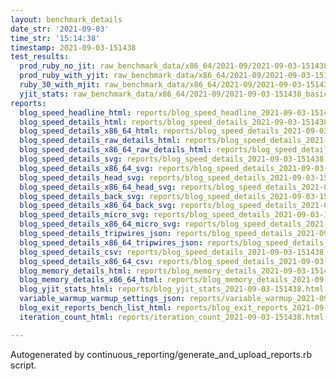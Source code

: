 ```yaml
---
layout: benchmark_details
date_str: '2021-09-03'
time_str: '15:14:38'
timestamp: 2021-09-03-151438
test_results:
  prod_ruby_no_jit: raw_benchmark_data/x86_64/2021-09/2021-09-03-151438_basic_benchmark_prod_ruby_no_jit.json
  prod_ruby_with_yjit: raw_benchmark_data/x86_64/2021-09/2021-09-03-151438_basic_benchmark_prod_ruby_with_yjit.json
  ruby_30_with_mjit: raw_benchmark_data/x86_64/2021-09/2021-09-03-151438_basic_benchmark_ruby_30_with_mjit.json
  yjit_stats: raw_benchmark_data/x86_64/2021-09/2021-09-03-151438_basic_benchmark_yjit_stats.json
reports:
  blog_speed_headline_html: reports/blog_speed_headline_2021-09-03-151438.html
  blog_speed_details_html: reports/blog_speed_details_2021-09-03-151438.html
  blog_speed_details_x86_64_html: reports/blog_speed_details_2021-09-03-151438.x86_64.html
  blog_speed_details_raw_details_html: reports/blog_speed_details_2021-09-03-151438.raw_details.html
  blog_speed_details_x86_64_raw_details_html: reports/blog_speed_details_2021-09-03-151438.x86_64.raw_details.html
  blog_speed_details_svg: reports/blog_speed_details_2021-09-03-151438.svg
  blog_speed_details_x86_64_svg: reports/blog_speed_details_2021-09-03-151438.x86_64.svg
  blog_speed_details_head_svg: reports/blog_speed_details_2021-09-03-151438.head.svg
  blog_speed_details_x86_64_head_svg: reports/blog_speed_details_2021-09-03-151438.x86_64.head.svg
  blog_speed_details_back_svg: reports/blog_speed_details_2021-09-03-151438.back.svg
  blog_speed_details_x86_64_back_svg: reports/blog_speed_details_2021-09-03-151438.x86_64.back.svg
  blog_speed_details_micro_svg: reports/blog_speed_details_2021-09-03-151438.micro.svg
  blog_speed_details_x86_64_micro_svg: reports/blog_speed_details_2021-09-03-151438.x86_64.micro.svg
  blog_speed_details_tripwires_json: reports/blog_speed_details_2021-09-03-151438.tripwires.json
  blog_speed_details_x86_64_tripwires_json: reports/blog_speed_details_2021-09-03-151438.x86_64.tripwires.json
  blog_speed_details_csv: reports/blog_speed_details_2021-09-03-151438.csv
  blog_speed_details_x86_64_csv: reports/blog_speed_details_2021-09-03-151438.x86_64.csv
  blog_memory_details_html: reports/blog_memory_details_2021-09-03-151438.html
  blog_memory_details_x86_64_html: reports/blog_memory_details_2021-09-03-151438.x86_64.html
  blog_yjit_stats_html: reports/blog_yjit_stats_2021-09-03-151438.html
  variable_warmup_warmup_settings_json: reports/variable_warmup_2021-09-03-151438.warmup_settings.json
  blog_exit_reports_bench_list_html: reports/blog_exit_reports_2021-09-03-151438.bench_list.html
  iteration_count_html: reports/iteration_count_2021-09-03-151438.html

---
```

Autogenerated by continuous_reporting/generate_and_upload_reports.rb script.
